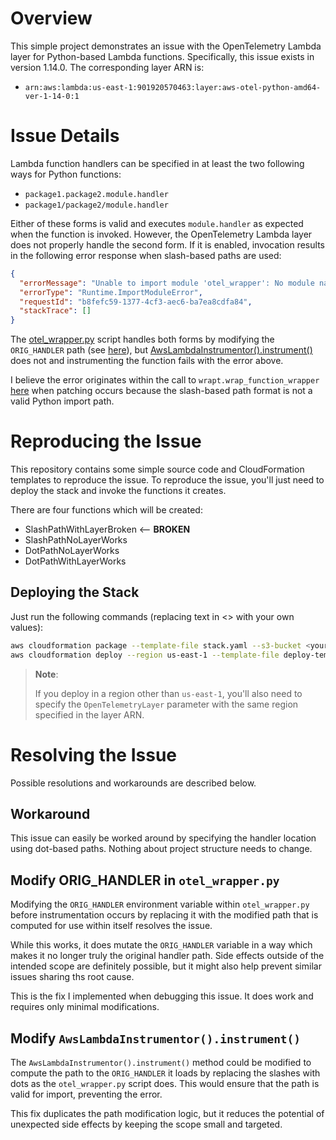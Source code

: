 # Overview

This simple project demonstrates an issue with the OpenTelemetry Lambda layer
for Python-based Lambda functions.  Specifically, this issue exists in version
1.14.0. The corresponding layer ARN is:

 - `arn:aws:lambda:us-east-1:901920570463:layer:aws-otel-python-amd64-ver-1-14-0:1`

# Issue Details

Lambda function handlers can be specified in at least the two following ways for
Python functions:

 - `package1.package2.module.handler`
 - `package1/package2/module.handler`

Either of these forms is valid and executes `module.handler` as expected when
the function is invoked. However, the OpenTelemetry Lambda layer does not
properly handle the second form. If it is enabled, invocation results in the
following error response when slash-based paths are used:

```json
{
  "errorMessage": "Unable to import module 'otel_wrapper': No module named 'package1/package2/module'",
  "errorType": "Runtime.ImportModuleError",
  "requestId": "b8fefc59-1377-4cf3-aec6-ba7ea8cdfa84",
  "stackTrace": []
}
```

The
[otel_wrapper.py](https://github.com/open-telemetry/opentelemetry-lambda/blob/f48ed2cff0c18722639d6062b93b02c64fc9cec4/python/src/otel/otel_sdk/otel_wrapper.py)
script handles both forms by modifying the `ORIG_HANDLER` path (see
[here](https://github.com/open-telemetry/opentelemetry-lambda/blob/f48ed2cff0c18722639d6062b93b02c64fc9cec4/python/src/otel/otel_sdk/otel_wrapper.py#L43)),
but
[AwsLambdaInstrumentor().instrument()](https://github.com/open-telemetry/opentelemetry-lambda/blob/f48ed2cff0c18722639d6062b93b02c64fc9cec4/python/src/otel/otel_sdk/otel_wrapper.py#L52)
does not and instrumenting the function fails with the error above.

I believe the error originates within the call to `wrapt.wrap_function_wrapper`
[here](https://github.com/open-telemetry/opentelemetry-python-contrib/blob/b6b269064c5e9bf1304dcdbe6686cca2dd87eb42/instrumentation/opentelemetry-instrumentation-aws-lambda/src/opentelemetry/instrumentation/aws_lambda/__init__.py#L347)
when patching occurs because the slash-based path format is not a valid Python
import path.

# Reproducing the Issue
This repository contains some simple source code and CloudFormation templates to
reproduce the issue.  To reproduce the issue, you'll just need to deploy the
stack and invoke the functions it creates.

There are four functions which will be created:

 - SlashPathWithLayerBroken <-- **BROKEN**
 - SlashPathNoLayerWorks
 - DotPathNoLayerWorks
 - DotPathWithLayerWorks

## Deploying the Stack
Just run the following commands (replacing text in <> with your own values):

```bash
aws cloudformation package --template-file stack.yaml --s3-bucket <your-bucket> --profile <your-profile> > deploy-template.yaml
aws cloudformation deploy --region us-east-1 --template-file deploy-template.yaml --stack-name otel-issue-demo --profile personal --capabilities CAPABILITY_IAM
```

> **Note**:
> 
> If you deploy in a region other than `us-east-1`, you'll also need to specify the
> `OpenTelemetryLayer` parameter with the same region specified in the layer ARN.

# Resolving the Issue

Possible resolutions and workarounds are described below.

## Workaround
This issue can easily be worked around by specifying the handler location using
dot-based paths. Nothing about project structure needs to change.

## Modify ORIG_HANDLER in `otel_wrapper.py`
Modifying the `ORIG_HANDLER` environment variable within `otel_wrapper.py`
before instrumentation occurs by replacing it with the modified path that
is computed for use within itself resolves the issue.

While this works, it does mutate the `ORIG_HANDLER` variable in a way which
makes it no longer truly the original handler path. Side effects outside of the
intended scope are definitely possible, but it might also help prevent similar
issues sharing ths root cause.

This is the fix I implemented when debugging this issue. It does work and requires
only minimal modifications.

## Modify `AwsLambdaInstrumentor().instrument()`
The `AwsLambdaInstrumentor().instrument()` method could be modified to compute
the path to the `ORIG_HANDLER` it loads by replacing the slashes with dots as
the `otel_wrapper.py` script does. This would ensure that the path is valid for
import, preventing the error.

This fix duplicates the path modification logic, but it reduces the potential
of unexpected side effects by keeping the scope small and targeted.

